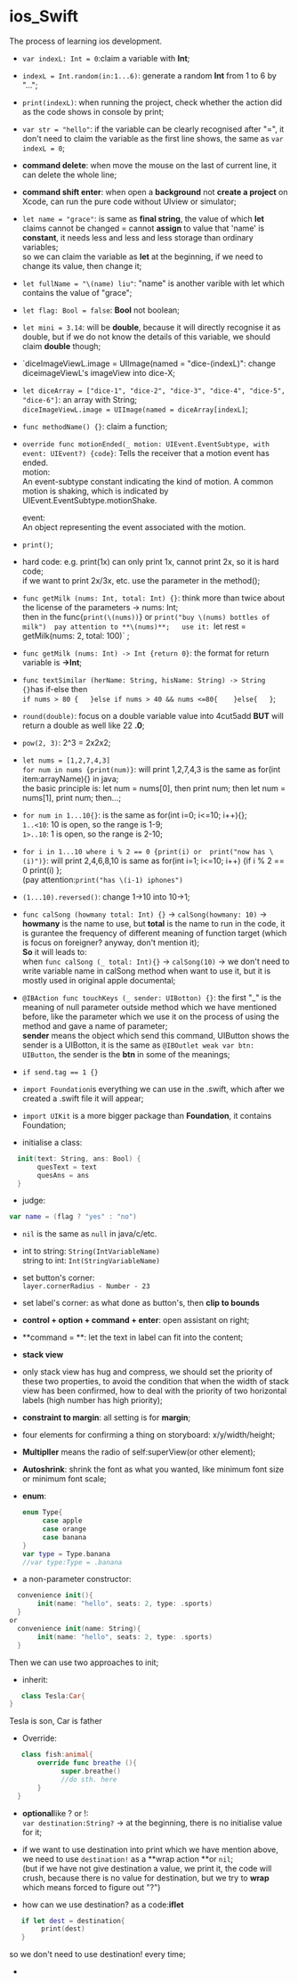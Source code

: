 # ios_Swift
The process of learning ios development.
* `var indexL: Int = 0`:claim a variable with **Int**;  

* `indexL = Int.random(in:1...6)`: generate a random **Int** from 1 to 6 by "...";  

*  `print(indexL)`: when running the project, check whether the action did as the code shows in console by print;  

* `var str = "hello"`: if the variable can be clearly recognised after "=", it don't need to claim the variable as the first line shows, the same as `var indexL = 0`;  

* **command delete**: when move the mouse on the last of current line, it can delete the whole line;  

* **command shift enter**: when open a **background** not **create a project** on Xcode, can run the pure code without UIview or simulator;  

* `let name = "grace"`: is same as **final string**, the value of which **let** claims cannot be changed = cannot **assign** to value that 'name' is **constant**, it needs less and less and less storage than ordinary variables;   
  so we can claim the variable as **let** at the beginning, if we need to change its value, then change it;      

* `let fullName = "\(name) liu"`: "name" is another varible with let which contains the value of "grace";

* `let flag: Bool = false`: **Bool** not boolean;  

* `let mini = 3.14`: will be **double**, because it will directly recognise it as double, but if we do not know the details of this variable, we should claim **double** though;    

* `diceImageViewL.image = UIImage(named = "dice-\(indexL)": change diceimageViewL's imageView into dice-X;   

* `let diceArray = ["dice-1", "dice-2", "dice-3", "dice-4", "dice-5", "dice-6"]`: an array with String;   
  `diceImageViewL.image = UIImage(named = diceArray[indexL]`;   

* `func methodName() {}`: claim a function;   

* `override func motionEnded(_ motion: UIEvent.EventSubtype, with event: UIEvent?) {code}`: Tells the receiver that a motion event has ended.  
   motion:   
   An event-subtype constant indicating the kind of motion. A common motion is shaking, which is indicated by UIEvent.EventSubtype.motionShake. 
    
   event:   
   An object representing the event associated with the motion. 

* `print()`;   

* hard code: e.g. print(1x) can only print 1x, cannot print 2x, so it is hard code;   
  if we want to print 2x/3x, etc. use the parameter in the method();  

* `func getMilk (nums: Int, total: Int) {}`: think more than twice about the license of the parameters -> nums: Int;   
  then in the func{`print(\(nums))`}  or   `print("buy \(nums) bottles of milk")  pay attention to **\(nums)**;  
  use it: `let rest = getMilk(nums: 2, total: 100)` ;  
 

* `func getMilk (nums: Int) -> Int {return 0}`: the format for return variable is **->Int**;  

* `func textSimilar (herName: String, hisName: String) -> String {}`has if-else then  
  `if nums > 80 {  
   }else if nums > 40 && nums <=80{   
   }else{  
   }`;  

* `round(double)`: focus on a double variable value into 4cut5add **BUT** will return a double as well like 22 
**.0**;   

* `pow(2, 3)`: 2^3 = 2x2x2;  

* `let nums = [1,2,7,4,3]`  
  `for num in nums {print(num)}`: will print 1,2,7,4,3 is the same as for(int item:arrayName){} in java;   
  the basic principle is: let num = nums[0], then print num;    then let num = nums[1], print num;  then...;   

* `for num in 1...10{}`: is the same as for(int i=0; i<=10; i++){};  
  `1..<10`: 10 is open, so the range is 1-9;  
  `1>..10`: 1 is open, so the range is 2-10;  

* `for i in 1...10 where i % 2 == 0 {print(i) or  print("now has \(i)")}`: will print 2,4,6,8,10 is same as for(int i=1; i<=10; i++) {if i % 2 == 0   print(i) };   
  (pay attention:`print("has \(i-1) iphones")`

* `(1...10).reversed()`: change 1->10 into 10->1;  

* `func calSong (howmany total: Int) {}` -> `calSong(howmany: 10)` -> **howmany** is the name to use, but **total** is the name to run in the code, it is gurantee the frequency of different meaning of function target (which is focus on foreigner? anyway, don't mention it);  
  **So** it will leads to:  
  when `func calSong (_ total: Int){}` -> `calSong(10)` -> we don't need to write variable name in calSong method when want to use it, but it is mostly used in original apple documental;    
 

* `@IBAction func touchKeys (_ sender: UIBotton) {}`: the first "_" is the meaning of null parameter outside method which we have mentioned before, like the parameter which we use it on the process of using the method and gave a name of parameter;   
  **sender** means the object which send this command, UIButton shows the sender is a UIBotton, it is the same as `@IBOutlet weak var btn: UIButton`, the sender is the **btn** in some of the meanings;   

* `if send.tag == 1 {}`  

* `import Foundation`is everything we can use in the .swift, which after we created a .swift file it will appear;  

* `import UIKit` is a more bigger package than **Foundation**, it contains Foundation;  

* initialise a class:  
```swift
  init(text: String, ans: Bool) {
       quesText = text
       quesAns = ans
  }    
```
* judge:  
```swift
var name = (flag ? "yes" : "no")
```
* `nil` is the same as `null` in java/c/etc.  

* int to string:   `String(IntVariableName)`   
  string to int:   `Int(StringVariableName)`   

* set button's corner:  
  `layer.cornerRadius - Number - 23`   

* set label's corner:
  as what done as button's, then **clip to bounds**  

* **control + option + command + enter**: open assistant on right;  

* **command = **: let the text in label can fit into the content;  

* **stack view**  

* only stack view has hug and compress, we should set the priority of these two properties, to avoid the condition that when the width of stack view has been confirmed, how to deal with the priority of two horizontal labels (high number has high priority);  

* **constraint to margin**: all setting is for **margin**;  

* four elements for confirming a thing on storyboard: x/y/width/height;   

* **Multipller** means the radio of self:superView(or other element);  

* **Autoshrink**: shrink the font as what you wanted, like minimum font size or minimum font scale;  

* **enum**:   
  ```swift
  enum Type{
       case apple
       case orange
       case banana
  }
  var type = Type.banana
  //var type:Type = .banana

* a non-parameter constructor:  
```swift
  convenience init(){
       init(name: "hello", seats: 2, type: .sports)
  }
or
  convenience init(name: String){
       init(name: "hello", seats: 2, type: .sports)
  }
```
Then we can use two approaches to init;

* inherit:  
```swift
   class Tesla:Car{
}
```
Tesla is son, Car is father   

* Override:  
```swift
   class fish:animal{
       override func breathe (){
             super.breathe()
             //do sth. here
       }
  }   
```   

* **optional**like ? or !:  
  `var destination:String?` -> at the beginning, there is no initialise value for it;   

* if we want to use destination into print which we have mention above, we need to use `destination!` as a **wrap action **or `nil`;  
  (but if we have not give destination a value, we print it, the code will crush, because there is no value for destination, but we try to **wrap** which means forced to figure out "?")   

*  how can we use destination? as a code:**iflet**   
```swift
   if let dest = destination{ 
        print(dest)
   }
```    
   so we don't need to use destination! every time;

* 







 








